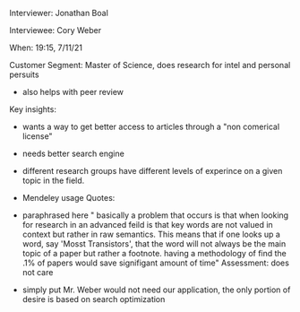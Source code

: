 Interviewer: Jonathan Boal

Interviewee: Cory Weber

When: 19:15, 7/11/21

Customer Segment: Master of Science, does research for intel and personal persuits
- also helps with peer review

Key insights:
- wants a way to get better access to articles through a "non comerical license"
- needs better search engine 
- different research groups have different levels of experince on a given topic in the field.
- Mendeley usage
Quotes:
- paraphrased here
 " basically a problem that occurs is that when looking for research in an advanced feild is that
 key words are not valued in context but rather in raw semantics. This means that if one looks up a word,
 say 'Mosst Transistors', that the word will not always be the main topic of a paper but rather a footnote.
 having a methodology of find the .1% of papers would save signifigant amount of time" 
Assessment: does not care

- simply put Mr. Weber would not need our application, the only portion of desire is based on search 
optimization
